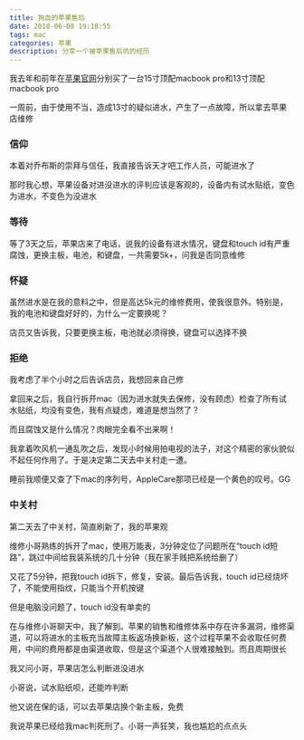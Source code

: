 ```yaml
---
title: 狗血的苹果售后
date: 2018-06-08 19:18:55
tags: mac
categories: 苹果
description: 分享一个被苹果售后坑的经历
---
```


我去年和前年在[苹果官网](http://www.apple.com/cn)分别买了一台15寸顶配macbook pro和13寸顶配macbook pro

一周前，由于使用不当，造成13寸的疑似进水，产生了一点故障，所以拿去苹果店维修

### 信仰

本着对乔布斯的崇拜与信任，我直接告诉天才吧工作人员，可能进水了

那时我心想，苹果设备对进没进水的评判应该是客观的，设备内有试水贴纸，变色为进水，不变色为没进水

### 等待

等了3天之后，苹果店来了电话，说我的设备有进水情况，键盘和touch id有严重腐蚀，更换主板，电池，和键盘，一共需要5k+，问我是否同意维修

### 怀疑

虽然进水是在我的意料之中，但是高达5k元的维修费用，使我很意外。特别是，我的电池和键盘好好的，为什么一定要换呢？

店员又告诉我，只要更换主板，电池就必须得换，键盘可以选择不换

### 拒绝

我考虑了半个小时之后告诉店员，我想回来自己修

拿回来之后，我自行拆开mac（因为进水就失去保修，没有顾虑）检查了所有试水贴纸，均没有变色，我有点疑虑，难道是想当然了？

而且腐蚀又是什么情况？肉眼完全看不出来啊！

我拿着吹风机一通乱吹之后，发现小时候用拍电视的法子，对这个精密的家伙貌似不起任何作用了。于是决定第二天去中关村走一遭。

睡前我顺便又查了下mac的序列号，AppleCare那项已经是一个黄色的叹号。GG

### 中关村

第二天去了中关村，简直刷新了，我的苹果观

维修小哥熟练的拆开了mac，使用万能表，3分钟定位了问题所在“touch id短路”，跳过中间给我装系统的几十分钟（我在家手贱把系统给删了）

又花了5分钟，把我touch id拆下，修复，安装。最后告诉我，touch id已经烧坏了，不能使用指纹，只能当个开机按键

但是电脑没问题了，touch id没有单卖的

在与维修小哥聊天中，我了解到。苹果的销售和维修体系中存在许多漏洞，维修渠道，可以将进水的主板充当故障主板返场换新板，这个过程苹果不会收取任何费用，中间的费用都是由渠道收取，但是这个渠道个人很难接触到。而且周期很长

我又问小哥，苹果店怎么判断进没进水

小哥说，试水贴纸呗，还能咋判断

他又说在保的话，可以去苹果店换个新主板，免费

我说苹果已经给我mac判死刑了。小哥一声狂笑，我也尴尬的点点头


